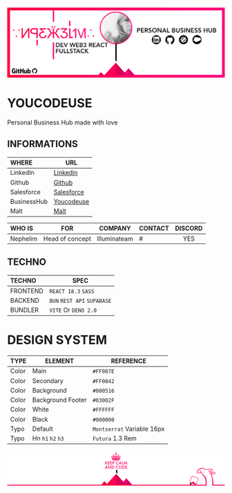 ![Cover](https://github.com/nephcode/youcodeuse/blob/main/.github/images/githubReadmeHeader.png)

<!-- ∵ ƸӜƷ ∴∵ ƸӜƷ ∴∵ ƸӜƷ ∴∵ ƸӜƷ ∴∵ ƸӜƷ ∴∵ ƸӜƷ ∴∵ ƸӜƷ ∴∵ ƸӜƷ ∴∵ ƸӜƷ ∴∵ ƸӜƷ ∴∵ ƸӜƷ ∴∵ ƸӜƷ ∴ -->

# YOUCODEUSE

Personal Business Hub made with love

## INFORMATIONS

| WHERE       | URL                                                           |
| :---------- | ------------------------------------------------------------- |
| LinkedIn    | [Linkedin](https://www.linkedin.com/in/nephelim)              |
| Github      | [Github](https://www.github.com/nephcode)                     |
| Salesforce  | [Salesforce](https://www.salesforce.com/trailblazer/nephelim) |
| BusinessHub | [Youcodeuse](https://youcodeuse.com)                          |
| Malt        | [Malt](https://www.malt.fr/profile/nephelim)                  |

| WHO IS   | FOR             |   COMPANY    | CONTACT | DISCORD |
| :------- | --------------- | :----------: | ------- | :-----: |
| Nephelim | Head of concept | Illuminateam | #       |   YES   |

## TECHNO

| TECHNO   | SPEC                        |
| :------- | --------------------------- |
| FRONTEND | `REACT 18.3` `SASS`         |
| BACKEND  | `BUN` `REST API` `SUPABASE` |
| BUNDLER  | `VITE` Or `DENO 2.0`        |

# DESIGN SYSTEM

| TYPE  | ELEMENT           | REFERENCE                  |
| ----- | ----------------- | -------------------------- |
| Color | Main              | `#FF007E`                  |
| Color | Secondary         | `#FF0042`                  |
| Color | Background        | `#000516`                  |
| Color | Background Footer | `#03002F`                  |
| Color | White             | `#FFFFFF`                  |
| Color | Black             | `#000000`                  |
| Typo  | Default           | `Montserrat` Variable 16px |
| Typo  | Hn `h1` `h2` `h3` | `Futura` 1.3 Rem           |

<!-- ∵ ƸӜƷ ∴∵ ƸӜƷ ∴∵ ƸӜƷ ∴∵ ƸӜƷ ∴∵ ƸӜƷ ∴∵ ƸӜƷ ∴∵ ƸӜƷ ∴∵ ƸӜƷ ∴∵ ƸӜƷ ∴∵ ƸӜƷ ∴∵ ƸӜƷ ∴∵ ƸӜƷ ∴ -->

![Cover](https://github.com/nephcode/youcodeuse/blob/main/.github/images/githubReadmeFooter.png)
